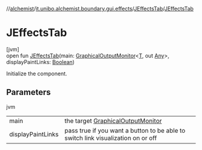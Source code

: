//[alchemist](../../../index.md)/[it.unibo.alchemist.boundary.gui.effects](../index.md)/[JEffectsTab](index.md)/[JEffectsTab](-j-effects-tab.md)

# JEffectsTab

[jvm]\
open fun [JEffectsTab](-j-effects-tab.md)(main: [GraphicalOutputMonitor](../../it.unibo.alchemist.boundary.interfaces/-graphical-output-monitor/index.md)<[T](../../it.unibo.alchemist.boundary.interfaces/-graphical2-d-output-monitor/index.md), out [Any](https://kotlinlang.org/api/latest/jvm/stdlib/kotlin/-any/index.html)>, displayPaintLinks: [Boolean](https://kotlinlang.org/api/latest/jvm/stdlib/kotlin/-boolean/index.html))

Initialize the component.

## Parameters

jvm

| | |
|---|---|
| main | the target [GraphicalOutputMonitor](../../it.unibo.alchemist.boundary.interfaces/-graphical-output-monitor/index.md) |
| displayPaintLinks | pass true if you want a button to be able to switch link visualization on or off |
